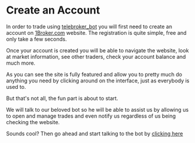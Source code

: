# Create an Account

In order to trade using [telebroker_bot](http://t.me/telebroker_bot) you will
first need to create an account on [1Broker.com](https://1broker.com/?r=11468)
website. The registration is quite simple, free and only take a few seconds.

Once your account is created you will be able to navigate the website, look
at market information, see other traders, check your account balance and much
more.

As you can see the site is fully featured and allow you to pretty much do
anything you need by clicking around on the interface, just as everybody
is used to.

But that's not all, the fun part is about to start.

We will talk to our beloved bot so he will be able to assist us by allowing us
to open and manage trades and even notify us regardless of us being checking
the website.

Sounds cool? Then go ahead and start talking to the bot by [clicking here](http://t.me/telebroker_bot)
